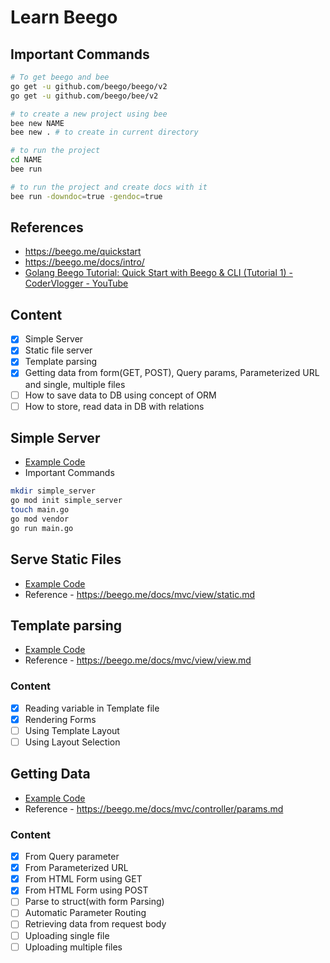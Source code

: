 # Learn Beego

## Important Commands

```sh
# To get beego and bee
go get -u github.com/beego/beego/v2
go get -u github.com/beego/bee/v2

# to create a new project using bee
bee new NAME
bee new . # to create in current directory

# to run the project
cd NAME
bee run

# to run the project and create docs with it
bee run -downdoc=true -gendoc=true
```

## References

- https://beego.me/quickstart
- https://beego.me/docs/intro/
- [Golang Beego Tutorial: Quick Start with Beego & CLI (Tutorial 1) - CoderVlogger - YouTube](https://youtu.be/-WqrOptT1Tw)

## Content

- [x] Simple Server
- [x] Static file server
- [x] Template parsing
- [x] Getting data from form(GET, POST), Query params, Parameterized URL and single, multiple files
- [ ] How to save data to DB using concept of ORM
- [ ] How to store, read data in DB with relations

## Simple Server

- [Example Code](./projects/simple_server/main.go)
- Important Commands

```sh
mkdir simple_server
go mod init simple_server
touch main.go
go mod vendor
go run main.go
```

## Serve Static Files

- [Example Code](projects/serve_static_files/main.go)
- Reference - https://beego.me/docs/mvc/view/static.md

## Template parsing

- [Example Code](projects/template_parsing/main.go)
- Reference - https://beego.me/docs/mvc/view/view.md

### Content

- [x] Reading variable in Template file
- [x] Rendering Forms
- [ ] Using Template Layout
- [ ] Using Layout Selection

## Getting Data

- [Example Code](projects/getting_data/main.go)
- Reference - https://beego.me/docs/mvc/controller/params.md

### Content

- [x] From Query parameter
- [x] From Parameterized URL
- [x] From HTML Form using GET
- [x] From HTML Form using POST
- [ ] Parse to struct(with form Parsing)
- [ ] Automatic Parameter Routing
- [ ] Retrieving data from request body
- [ ] Uploading single file
- [ ] Uploading multiple files
